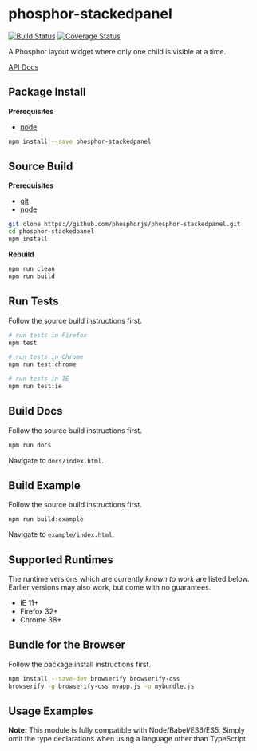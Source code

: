 phosphor-stackedpanel
=====================

[![Build Status](https://travis-ci.org/phosphorjs/phosphor-stackedpanel.svg)](https://travis-ci.org/phosphorjs/phosphor-stackedpanel?branch=master)
[![Coverage Status](https://coveralls.io/repos/phosphorjs/phosphor-stackedpanel/badge.svg?branch=master&service=github)](https://coveralls.io/github/phosphorjs/phosphor-stackedpanel?branch=master)

A Phosphor layout widget where only one child is visible at a time.

[API Docs](http://phosphorjs.github.io/phosphor-stackedpanel/api/)


Package Install
---------------

**Prerequisites**
- [node](http://nodejs.org/)

```bash
npm install --save phosphor-stackedpanel
```


Source Build
------------

**Prerequisites**
- [git](http://git-scm.com/)
- [node](http://nodejs.org/)

```bash
git clone https://github.com/phosphorjs/phosphor-stackedpanel.git
cd phosphor-stackedpanel
npm install
```

**Rebuild**
```bash
npm run clean
npm run build
```


Run Tests
---------

Follow the source build instructions first.

```bash
# run tests in Firefox
npm test

# run tests in Chrome
npm run test:chrome

# run tests in IE
npm run test:ie
```


Build Docs
----------

Follow the source build instructions first.

```bash
npm run docs
```

Navigate to `docs/index.html`.


Build Example
-------------

Follow the source build instructions first.

```bash
npm run build:example
```

Navigate to `example/index.html`.


Supported Runtimes
------------------

The runtime versions which are currently *known to work* are listed below.
Earlier versions may also work, but come with no guarantees.

- IE 11+
- Firefox 32+
- Chrome 38+


Bundle for the Browser
----------------------

Follow the package install instructions first.

```bash
npm install --save-dev browserify browserify-css
browserify -g browserify-css myapp.js -o mybundle.js
```


Usage Examples
--------------

**Note:** This module is fully compatible with Node/Babel/ES6/ES5. Simply
omit the type declarations when using a language other than TypeScript.
